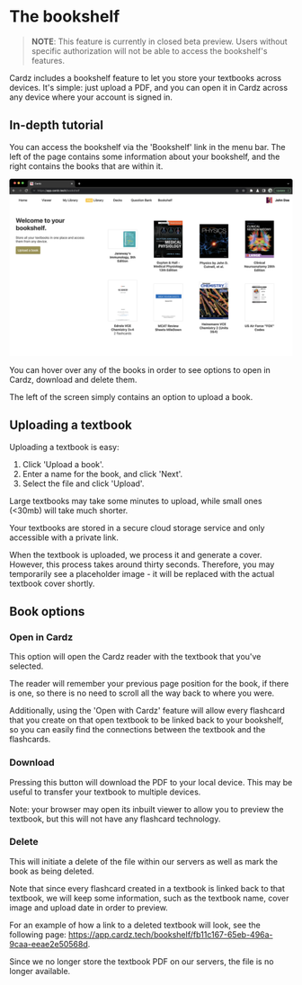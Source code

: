 # The bookshelf
> **NOTE**: This feature is currently in closed beta preview. Users without specific authorization will not be able to access the bookshelf's features.

Cardz includes a bookshelf feature to let you store your textbooks across devices. It's simple: just upload a PDF, and you can open it in Cardz across any device where your account is signed in.

## In-depth tutorial
You can access the bookshelf via the 'Bookshelf' link in the menu bar. The left of the page contains some information about your bookshelf, and the right contains the books that are within it.

![This is an example bookshelf with 8 books on the right side.](/images/bookshelf-1.png)

You can hover over any of the books in order to see options to open in Cardz, download and delete them.

The left of the screen simply contains an option to upload a book.

## Uploading a textbook
Uploading a textbook is easy:

1. Click 'Upload a book'.
2. Enter a name for the book, and click 'Next'.
3. Select the file and click 'Upload'.

Large textbooks may take some minutes to upload, while small ones (<30mb) will take much shorter.

Your textbooks are stored in a secure cloud storage service and only accessible with a private link.

When the textbook is uploaded, we process it and generate a cover. However, this process takes around thirty seconds. Therefore, you may temporarily see a placeholder image - it will be replaced with the actual textbook cover shortly.

## Book options

### Open in Cardz

This option will open the Cardz reader with the textbook that you've selected.

The reader will remember your previous page position for the book, if there is one, so there is no need to scroll all the way back to where you were.

Additionally, using the 'Open with Cardz' feature will allow every flashcard that you create on that open textbook to be linked back to your bookshelf, so you can easily find the connections between the textbook and the flashcards.

### Download

Pressing this button will download the PDF to your local device. This may be useful to transfer your textbook to multiple devices.

Note: your browser may open its inbuilt viewer to allow you to preview the textbook, but this will not have any flashcard technology.

### Delete

This will initiate a delete of the file within our servers as well as mark the book as being deleted.

Note that since every flashcard created in a textbook is linked back to that textbook, we will keep some information, such as the textbook name, cover image and upload date in order to preview.

For an example of how a link to a deleted textbook will look, see the following page: https://app.cardz.tech/bookshelf/fb11c167-65eb-496a-9caa-eeae2e50568d. 

Since we no longer store the textbook PDF on our servers, the file is no longer available.

